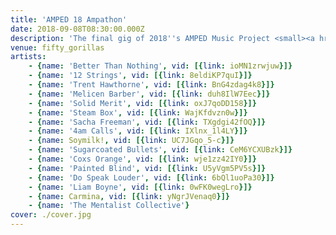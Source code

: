 ```yaml
---
title: 'AMPED 18 Ampathon'
date: 2018-09-08T08:30:00.000Z
description: 'The final gig of 2018''s AMPED Music Project <small><a href="https://www.facebook.com/Ampedmusicproject/" title="More Info">More Info</a></small>'
venue: fifty_gorillas
artists:
    - {name: 'Better Than Nothing', vid: [{link: ioMN1zrwjuw}]}
    - {name: '12 Strings', vid: [{link: 8eldiKP7quI}]}
    - {name: 'Trent Hawthorne', vid: [{link: BnG4zdag4k8}]}
    - {name: 'Melicen Barber', vid: [{link: duh8IlW7Eec}]}
    - {name: 'Solid Merit', vid: [{link: oxJ7qoDD158}]}
    - {name: 'Steam Box', vid: [{link: WajKfdvzn0w}]}
    - {name: 'Sacha Freeman', vid: [{link: TXgdgi42fOQ}]}
    - {name: '4am Calls', vid: [{link: IXlnx_1l4LY}]}
    - {name: Soymilk!, vid: [{link: UC7JGqo_5-c}]}
    - {name: 'Sugarcoated Bullets', vid: [{link: CeM6YCXUBzk}]}
    - {name: 'Coxs Orange', vid: [{link: wje1zz42IY0}]}
    - {name: 'Painted Blind', vid: [{link: U5yVgm5PV5s}]}
    - {name: 'Do Speak Louder', vid: [{link: 6bQl1uoPa30}]}
    - {name: 'Liam Boyne', vid: [{link: 0wFK0wegLro}]}
    - {name: Carmina, vid: [{link: yNgrJVenaq0}]}
    - {name: 'The Mentalist Collective'}
cover: ./cover.jpg
---
```

